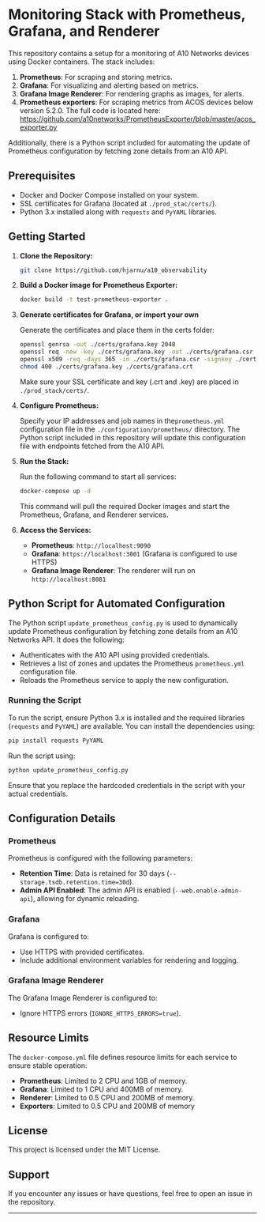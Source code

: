 # Monitoring Stack with Prometheus, Grafana, and Renderer

This repository contains a setup for a monitoring of A10 Networks devices using Docker containers. The stack includes:

1. **Prometheus**: For scraping and storing metrics.
2. **Grafana**: For visualizing and alerting based on metrics.
3. **Grafana Image Renderer**: For rendering graphs as images, for alerts.
4. **Prometheus exporters**: For scraping metrics from ACOS devices below version 5.2.0. The full code is located here: https://github.com/a10networks/PrometheusExporter/blob/master/acos_exporter.py

Additionally, there is a Python script included for automating the update of Prometheus configuration by fetching zone details from an A10 API.

## Prerequisites

- Docker and Docker Compose installed on your system.
- SSL certificates for Grafana (located at `./prod_stac/certs/`).
- Python 3.x installed along with `requests` and `PyYAML` libraries.

## Getting Started

1. **Clone the Repository:**

   ```bash
   git clone https://github.com/hjarnu/a10_observability
   ```

2. **Build a Docker image for Prometheus Exporter:**

   ```bash
   docker build -t test-prometheus-exporter .
   ```

3. **Generate certificates for Grafana, or import your own**

   Generate the certificates and place them in the certs folder:

   ```bash
   openssl genrsa -out ./certs/grafana.key 2048
   openssl req -new -key ./certs/grafana.key -out ./certs/grafana.csr
   openssl x509 -req -days 365 -in ./certs/grafana.csr -signkey ./certs/grafana.key -out ./certs/grafana.crt
   chmod 400 ./certs/grafana.key ./certs/grafana.crt
   ```

   Make sure your SSL certificate and key (.crt and .key) are placed in `./prod_stack/certs/`.

4. **Configure Prometheus:**

   Specify your IP addresses and job names in the`prometheus.yml` configuration file in the `./configuration/prometheus/` directory. The Python script included in this repository will update this configuration file with endpoints fetched from the A10 API.

5. **Run the Stack:**

   Run the following command to start all services:

   ```bash
   docker-compose up -d
   ```

   This command will pull the required Docker images and start the Prometheus, Grafana, and Renderer services.

6. **Access the Services:**

   - **Prometheus**: `http://localhost:9090`
   - **Grafana**: `https://localhost:3001` (Grafana is configured to use HTTPS)
   - **Grafana Image Renderer**: The renderer will run on `http://localhost:8081`

## Python Script for Automated Configuration

The Python script `update_prometheus_config.py` is used to dynamically update Prometheus configuration by fetching zone details from an A10 Networks API. It does the following:

- Authenticates with the A10 API using provided credentials.
- Retrieves a list of zones and updates the Prometheus `prometheus.yml` configuration file.
- Reloads the Prometheus service to apply the new configuration.

### Running the Script

To run the script, ensure Python 3.x is installed and the required libraries (`requests` and `PyYAML`) are available. You can install the dependencies using:

```bash
pip install requests PyYAML
```

Run the script using:

```bash
python update_prometheus_config.py
```

Ensure that you replace the hardcoded credentials in the script with your actual credentials.

## Configuration Details

### Prometheus

Prometheus is configured with the following parameters:

- **Retention Time**: Data is retained for 30 days (`--storage.tsdb.retention.time=30d`).
- **Admin API Enabled**: The admin API is enabled (`--web.enable-admin-api`), allowing for dynamic reloading.

### Grafana

Grafana is configured to:

- Use HTTPS with provided certificates.
- Include additional environment variables for rendering and logging.

### Grafana Image Renderer

The Grafana Image Renderer is configured to:

- Ignore HTTPS errors (`IGNORE_HTTPS_ERRORS=true`).

## Resource Limits

The `docker-compose.yml` file defines resource limits for each service to ensure stable operation:

- **Prometheus**: Limited to 2 CPU and 1GB of memory.
- **Grafana**: Limited to 1 CPU and 400MB of memory.
- **Renderer**: Limited to 0.5 CPU and 200MB of memory.
- **Exporters**: Limited to 0.5 CPU and 200MB of memory

## License

This project is licensed under the MIT License.

## Support

If you encounter any issues or have questions, feel free to open an issue in the repository.

---

